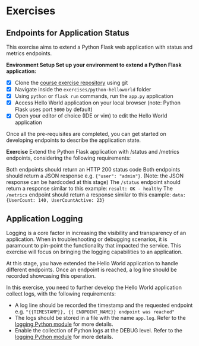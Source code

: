 # Exercises

## Endpoints for Application Status

This exercise aims to extend a Python Flask web application with status and metrics endpoints.

**Environment Setup
Set up your environment to extend a Python Flask application:**

- [X] Clone the [course exercise repository](https://github.com/udacity/nd064_course_1) using git
- [X] Navigate inside the `exercises/python-helloworld` folder
- [X] Using `python` or `flask run` commands, run the `app.py` application
- [X] Access Hello World application on your local browser (note: Python Flask uses port `5000` by default)
- [X] Open your editor of choice (IDE or vim) to edit the Hello World application

Once all the pre-requisites are completed, you can get started on developing endpoints to describe the application state.

**Exercise**
Extend the Python Flask application with /status and /metrics endpoints, considering the following requirements:

Both endpoints should return an HTTP 200 status code
Both endpoints should return a JSON response e.g. `{"user": "admin"}`. (Note: the JSON response can be hardcoded at this stage)
The `/status` endpoint should return a response similar to this example: `result: OK - healthy`
The `/metrics` endpoint should return a response similar to this example: `data: {UserCount: 140, UserCountActive: 23}`

## Application Logging

Logging is a core factor in increasing the visibility and transparency of an application. When in troubleshooting or debugging scenarios, it is paramount to pin-point the functionality that impacted the service. This exercise will focus on bringing the logging capabilities to an application.

At this stage, you have extended the Hello World application to handle different endpoints. Once an endpoint is reached, a log line should be recorded showcasing this operation.

In this exercise, you need to further develop the Hello World application collect logs, with the following requirements:

- A log line should be recorded the timestamp and the requested endpoint e.g. `"{{TIMESTAMP}}, {{ ENDPOINT_NAME}} endpoint was reached"`
- The logs should be stored in a file with the name `app.log`. Refer to the [logging Python module](https://docs.python.org/3/library/logging.html#logging.basicConfig) for more details.
- Enable the collection of Python logs at the DEBUG level. Refer to the [logging Python module](https://docs.python.org/3/library/logging.html#logging.basicConfig) for more details.
